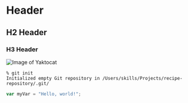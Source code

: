 # Header
## H2 Header
### H3 Header
![Image of Yaktocat](https://octodex.github.com/images/yaktocat.png)

```
% git init
Initialized empty Git repository in /Users/skills/Projects/recipe-repository/.git/
```

``` javascript
var myVar = "Hello, world!";
```
